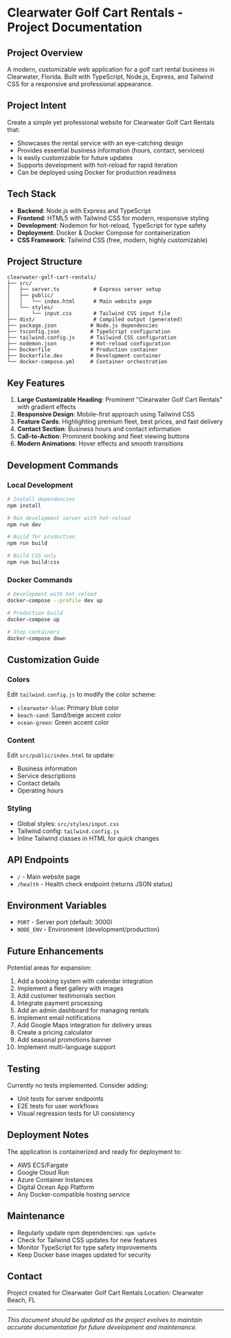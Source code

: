 # Clearwater Golf Cart Rentals - Project Documentation

## Project Overview
A modern, customizable web application for a golf cart rental business in Clearwater, Florida. Built with TypeScript, Node.js, Express, and Tailwind CSS for a responsive and professional appearance.

## Project Intent
Create a simple yet professional website for Clearwater Golf Cart Rentals that:
- Showcases the rental service with an eye-catching design
- Provides essential business information (hours, contact, services)
- Is easily customizable for future updates
- Supports development with hot-reload for rapid iteration
- Can be deployed using Docker for production readiness

## Tech Stack
- **Backend**: Node.js with Express and TypeScript
- **Frontend**: HTML5 with Tailwind CSS for modern, responsive styling
- **Development**: Nodemon for hot-reload, TypeScript for type safety
- **Deployment**: Docker & Docker Compose for containerization
- **CSS Framework**: Tailwind CSS (free, modern, highly customizable)

## Project Structure
```
clearwater-golf-cart-rentals/
├── src/
│   ├── server.ts           # Express server setup
│   ├── public/
│   │   └── index.html      # Main website page
│   └── styles/
│       └── input.css       # Tailwind CSS input file
├── dist/                   # Compiled output (generated)
├── package.json           # Node.js dependencies
├── tsconfig.json          # TypeScript configuration
├── tailwind.config.js     # Tailwind CSS configuration
├── nodemon.json           # Hot-reload configuration
├── Dockerfile             # Production container
├── Dockerfile.dev         # Development container
└── docker-compose.yml     # Container orchestration
```

## Key Features
1. **Large Customizable Heading**: Prominent "Clearwater Golf Cart Rentals" with gradient effects
2. **Responsive Design**: Mobile-first approach using Tailwind CSS
3. **Feature Cards**: Highlighting premium fleet, best prices, and fast delivery
4. **Contact Section**: Business hours and contact information
5. **Call-to-Action**: Prominent booking and fleet viewing buttons
6. **Modern Animations**: Hover effects and smooth transitions

## Development Commands

### Local Development
```bash
# Install dependencies
npm install

# Run development server with hot-reload
npm run dev

# Build for production
npm run build

# Build CSS only
npm run build:css
```

### Docker Commands
```bash
# Development with hot-reload
docker-compose --profile dev up

# Production build
docker-compose up

# Stop containers
docker-compose down
```

## Customization Guide

### Colors
Edit `tailwind.config.js` to modify the color scheme:
- `clearwater-blue`: Primary blue color
- `beach-sand`: Sand/beige accent color
- `ocean-green`: Green accent color

### Content
Edit `src/public/index.html` to update:
- Business information
- Service descriptions
- Contact details
- Operating hours

### Styling
- Global styles: `src/styles/input.css`
- Tailwind config: `tailwind.config.js`
- Inline Tailwind classes in HTML for quick changes

## API Endpoints
- `/` - Main website page
- `/health` - Health check endpoint (returns JSON status)

## Environment Variables
- `PORT` - Server port (default: 3000)
- `NODE_ENV` - Environment (development/production)

## Future Enhancements
Potential areas for expansion:
1. Add a booking system with calendar integration
2. Implement a fleet gallery with images
3. Add customer testimonials section
4. Integrate payment processing
5. Add an admin dashboard for managing rentals
6. Implement email notifications
7. Add Google Maps integration for delivery areas
8. Create a pricing calculator
9. Add seasonal promotions banner
10. Implement multi-language support

## Testing
Currently no tests implemented. Consider adding:
- Unit tests for server endpoints
- E2E tests for user workflows
- Visual regression tests for UI consistency

## Deployment Notes
The application is containerized and ready for deployment to:
- AWS ECS/Fargate
- Google Cloud Run
- Azure Container Instances
- Digital Ocean App Platform
- Any Docker-compatible hosting service

## Maintenance
- Regularly update npm dependencies: `npm update`
- Check for Tailwind CSS updates for new features
- Monitor TypeScript for type safety improvements
- Keep Docker base images updated for security

## Contact
Project created for Clearwater Golf Cart Rentals
Location: Clearwater Beach, FL

---
*This document should be updated as the project evolves to maintain accurate documentation for future development and maintenance.*